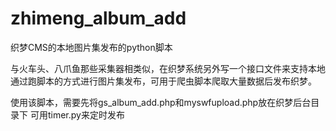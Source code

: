 # zhimeng_album_add
织梦CMS的本地图片集发布的python脚本

与火车头、八爪鱼那些采集器相类似，在织梦系统另外写一个接口文件来支持本地通过跑脚本的方式进行图片集发布，可用于爬虫脚本爬取大量数据后发布织梦。

使用该脚本，需要先将gs_album_add.php和myswfupload.php放在织梦后台目录下
可用timer.py来定时发布
